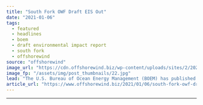 ```yaml
---
title: "South Fork OWF Draft EIS Out"
date: "2021-01-06"
tags: 
  - featured
  - headlines
  - boem
  - draft environmental impact report
  - south fork
  - offshorewind
source: "offshorewind"
image_url: "https://cdn.offshorewind.biz/wp-content/uploads/sites/2/2021/01/06112003/South-Fork.jpg"
image_fp: "/assets/img/post_thumbnails/22.jpg"
lead: "The U.S. Bureau of Ocean Energy Management (BOEM) has published a Draft Environmental Impact"
article_url: "https://www.offshorewind.biz/2021/01/06/south-fork-owf-draft-eis-out/"
---
```


---
